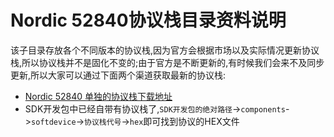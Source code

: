 # Nordic 52840协议栈目录资料说明
该子目录存放各个不同版本的协议栈,因为官方会根据市场以及实际情况更新协议栈,所以协议栈并不是固化不变的;由于官方是不断更新的,有时候我们会来不及同步更新,所以大家可以通过下面两个渠道获取最新的协议栈:
  - [Nordic 52840 单独的协议栈下载地址](https://www.nordicsemi.com/Software-and-Tools/Software/S140/Download#infotabs)
  - SDK开发包中已经自带有协议栈了,<code>SDK开发包的绝对路径</code>-><code>components</code>-><code>softdevice</code>-><code>协议栈代号</code>-><code>hex</code>即可找到协议的HEX文件
